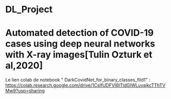 # DL_Project
# Automated detection of COVID-19 cases using deep neural networks with X-ray images[Tulin Ozturk et al,2020]
Le lien colab de notebook " DarkCovidNet_for_binary_classes_fild1" : https://colab.research.google.com/drive/1CslfUDFVI6ITldGlWLuvajkcTThTVMw9?usp=sharing
